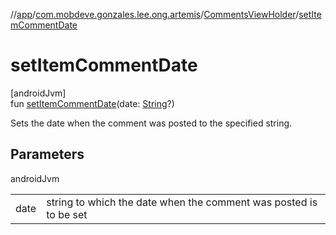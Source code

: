 //[app](../../../index.md)/[com.mobdeve.gonzales.lee.ong.artemis](../index.md)/[CommentsViewHolder](index.md)/[setItemCommentDate](set-item-comment-date.md)

# setItemCommentDate

[androidJvm]\
fun [setItemCommentDate](set-item-comment-date.md)(date: [String](https://kotlinlang.org/api/latest/jvm/stdlib/kotlin/-string/index.html)?)

Sets the date when the comment was posted to the specified string.

## Parameters

androidJvm

| | |
|---|---|
| date | string to which the date when the comment was posted is to be set |
